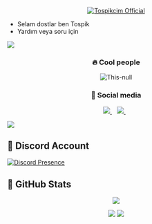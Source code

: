<p align="center">
    <a href="https://Tospikcim.github.io">
        <img
            src="https://readme-typing-svg.herokuapp.com?size=15&width=280&lines=Developed+By+Tospikcim+🐢"
            alt="Tospikcim Official"
        />
    </a>
</p>

- Selam dostlar ben Tospik
- Yardım veya soru için 



<img src="https://user-images.githubusercontent.com/73097560/115834477-dbab4500-a447-11eb-908a-139a6edaec5c.gif">
</p>  

<h3 align="center">🔥 Cool people </h3>
<p align='center'>
<img src="https://komarev.com/ghpvc/?username=Tospikcim&label=Ziyaretçi%20Sayısı&color=blueviolet&style=for-the-badge" alt="This-null"/>
</p>
<h3 align="center">🌟 Social media </h3>
<p align='center'>
<a href="https://discord.gg/1937">
<img src= "https://img.shields.io/badge/Discord%20-7289DA.svg?&amp;style=for-the-badge&amp;logo=discord&amp;logoColor=white"/> </a>&nbsp;&nbsp;
<a href="https://github.com/Tospikcim">
<img src="https://img.shields.io/badge/instagram-%23E4405F.svg?&style=for-the-badge&logo=instagram&logoColor=white" /> </a>&nbsp;&nbsp; 
</p>
<img src="https://user-images.githubusercontent.com/73097560/115834477-dbab4500-a447-11eb-908a-139a6edaec5c.gif">
</p>  

## 🐉 Discord Account
[![Discord Presence](https://lanyard-profile-readme.vercel.app/api/987485827540062240?hideDiscrim=true)](https://discord.com/users/769979665224958020)

## 🍷 GitHub Stats
<p align = 'center'>
    <img src='https://github-readme-streak-stats.herokuapp.com/?user=This-null&theme=gotham&hide_border=true'>
</p>
<p align = 'center'>
    <img src='https://github-readme-stats.vercel.app/api?username=This-null&count_private=true&include_all_commits=true&show_icons=true&theme=gotham&hide_border=true&line_height=27'/>
    <img src='https://github-readme-stats.vercel.app/api/top-langs/?username=This-null&show_icons=true&hide=php,html,typescript,css,markdown,python&theme=gotham&line_height=27&hide_border=true'/>
</p>
